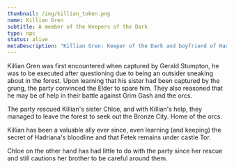 ```yaml
---
thumbnail: /img/killian_token.png
name: Killian Gren
subtitle: A member of the Keepers of the Dark
type: npc
status: alive
metaDescription: "Killian Gren: Keeper of the Dark and boyfriend of Hadriana"
---
```

Killian Gren was first encountered when captured by Gerald Stumpton, he was to be executed after questioning due to being an outsider sneaking about in the forest. Upon learning that his sister had been captured by the grung, the party convinced the Elder to spare him. They also reasoned that he may be of help in their battle against Grim Gash and the orcs.

The party rescued Killian's sister Chloe, and with Killian's help, they managed to leave the forest to seek out the Bronze City. Home of the orcs.

Killian has been a valuable ally ever since, even learning (and keeping) the secret of Hadriana's bloodline and that Fetek remains under castle Tor. 

Chloe on the other hand has had little to do with the party since her rescue and still cautions her brother to be careful around them.